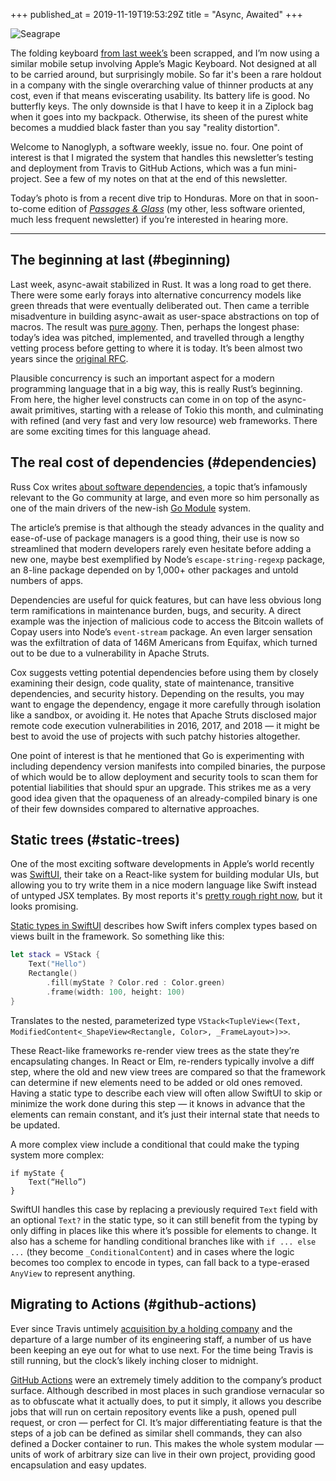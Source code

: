 +++
published_at = 2019-11-19T19:53:29Z
title = "Async, Awaited"
+++

![Seagrape](/assets/images/nanoglyphs/004-async-awaited/seagrape@2x.jpg)

The folding keyboard [from last week’s](/nanoglyphs/003-12-factors) been scrapped, and I’m now using a similar mobile setup involving Apple’s Magic Keyboard. Not designed at all to be carried around, but surprisingly mobile. So far it's been a rare holdout in a company with the single overarching value of thinner products at any cost, even if that means eviscerating usability. Its battery life is good. No butterfly keys. The only downside is that I have to keep it in a Ziplock bag when it goes into my backpack. Otherwise, its sheen of the purest white becomes a muddied black faster than you say "reality distortion".

Welcome to Nanoglyph, a software weekly, issue no. four. One point of interest is that I migrated the system that handles this newsletter’s testing and deployment from Travis to GitHub Actions, which was a fun mini-project. See a few of my notes on that at the end of this newsletter.

Today’s photo is from a recent dive trip to Honduras. More on that in soon-to-come edition of [_Passages & Glass_](/newsletter) (my other, less software oriented, much less frequent newsletter) if you’re interested in hearing more.

---

## The beginning at last (#beginning)

Last week, async-await stabilized in Rust. It was a long road to get there. There were some early forays into alternative concurrency models like green threads that were eventually deliberated out. Then came a terrible misadventure in building async-await as user-space abstractions on top of macros. The result was [pure agony](/fragments/rust-brick-walls). Then, perhaps the longest phase: today’s idea was pitched, implemented, and travelled through a lengthy vetting process before getting to where it is today. It’s been almost two years since the [original RFC](https://github.com/rust-lang/rfcs/pull/2394).

Plausible concurrency is such an important aspect for a modern programming language that in a big way, this is really Rust’s beginning. From here, the higher level constructs can come in on top of the async-await primitives, starting with a release of Tokio this month, and culminating with refined (and very fast and very low resource) web frameworks. There are some exciting times for this language ahead. 

## The real cost of dependencies (#dependencies)


Russ Cox writes [about software dependencies](https://queue.acm.org/detail.cfm?id=3344149), a topic that’s infamously relevant to the Go community at large, and even more so him personally as one of the main drivers of the new-ish [Go Module](https://blog.golang.org/using-go-modules) system.

The article’s premise is that although the steady advances in the quality and ease-of-use of package managers is a good thing, their use is now so streamlined that modern developers rarely even hesitate before adding a new one, maybe best exemplified by Node’s `escape-string-regexp` package, an 8-line package depended on by 1,000+ other packages and untold numbers of apps. 

Dependencies are useful for quick features, but can have less obvious long term ramifications in maintenance burden, bugs, and security. A direct example was the injection of malicious code to access the Bitcoin wallets of Copay users into Node’s `event-stream` package. An even larger sensation was the exfiltration of data of 146M Americans from Equifax, which turned out to be due to a vulnerability in Apache Struts.

Cox suggests vetting potential dependencies before using them by closely examining their design, code quality, state of maintenance, transitive dependencies, and security history. Depending on the results, you may want to engage the dependency, engage it more carefully through isolation like a sandbox, or avoiding it. He notes that Apache Struts disclosed major remote code execution vulnerabilities in 2016, 2017, and 2018 — it might be best to avoid the use of projects with such patchy histories altogether.

One point of interest is that he mentioned that Go is experimenting with including dependency version manifests into compiled binaries, the purpose of which would be to allow deployment and security tools to scan them for potential liabilities that should spur an upgrade. This strikes me as a very good idea given that the opaqueness of an already-compiled binary is one of their few downsides compared to alternative approaches.

## Static trees (#static-trees)

One of the most exciting software developments in Apple’s world recently was [SwiftUI](https://developer.apple.com/xcode/swiftui/), their take on a React-like system for building modular UIs, but allowing you to try write them in a nice modern language like Swift instead of untyped JSX templates. By most reports it's [pretty rough right now](https://inessential.com/2019/10/21/swiftui_is_still_the_future), but it looks promising.

[Static types in SwiftUI](https://www.objc.io/blog/2019/11/05/static-types-in-swiftui/) describes how Swift infers complex types based on views built in the framework. So something like this:

``` swift
let stack = VStack {
    Text("Hello")
    Rectangle()
        .fill(myState ? Color.red : Color.green)
        .frame(width: 100, height: 100)
}
```

Translates to the nested, parameterized type `VStack<TupleView<(Text, ModifiedContent<_ShapeView<Rectangle, Color>, _FrameLayout>)>>`.

These React-like frameworks re-render view trees as the state they’re encapsulating changes. In React or Elm, re-renders typically involve a diff step, where the old and new view trees are compared so that the framework can determine if new elements need to be added or old ones removed. Having a static type to describe each view will often allow SwiftUI to skip or minimize the work done during this step — it knows in advance that the elements can remain constant, and it’s just their internal state that needs to be updated.

A more complex view include a conditional that could make the typing system more complex:

```
if myState {
	Text(“Hello”)
}
```

SwiftUI handles this case by replacing a previously required `Text` field with an optional `Text?` in the static type, so it can still benefit from the typing by only diffing in places like this where it’s possible for elements to change. It also has a scheme for handling conditional branches like with `if ... else ...` (they become `_ConditionalContent`) and in cases where the logic becomes too complex to encode in types, can fall back to a type-erased `AnyView` to represent anything.

## Migrating to Actions (#github-actions)

Ever since Travis untimely [acquisition by a holding company](https://news.ycombinator.com/item?id=18978251) and the departure of a large number of its engineering staff, a number of us have been keeping an eye out for what to use next. For the time being Travis is still running, but the clock’s likely inching closer to midnight.

[GitHub Actions](https://github.com/features/actions) were an extremely timely addition to the company’s product surface. Although described in most places in such grandiose vernacular so as to obfuscate what it actually does, to put it simply, it allows you describe jobs that will run on certain repository events like a push, opened pull request, or cron — perfect for CI. It’s major differentiating feature is that the steps of a job can be defined as similar shell commands, they can also defined a Docker container to run. This makes the whole system modular — units of work of arbitrary size can live in their own project, providing good encapsulation and easy updates.

